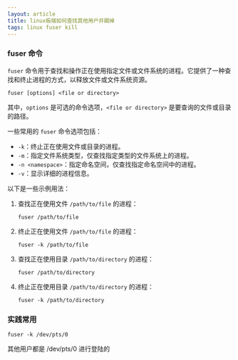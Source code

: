 ```yaml
---
layout: article
title: linux板端如何查找其他用户并踢掉
tags: linux fuser kill
---
```


### fuser 命令
`fuser` 命令用于查找和操作正在使用指定文件或文件系统的进程。它提供了一种查找和终止进程的方式，以释放文件或文件系统资源。


```shell
fuser [options] <file or directory>
```

其中，`options` 是可选的命令选项，`<file or directory>` 是要查询的文件或目录的路径。

一些常用的 `fuser` 命令选项包括：

- `-k`：终止正在使用文件或目录的进程。
- `-m`：指定文件系统类型，仅查找指定类型的文件系统上的进程。
- `-n <namespace>`：指定命名空间，仅查找指定命名空间中的进程。
- `-v`：显示详细的进程信息。

以下是一些示例用法：

1. 查找正在使用文件 `/path/to/file` 的进程：

   ```
   fuser /path/to/file
   ```

2. 终止正在使用文件 `/path/to/file` 的进程：

   ```
   fuser -k /path/to/file
   ```

3. 查找正在使用目录 `/path/to/directory` 的进程：

   ```
   fuser /path/to/directory
   ```

4. 终止正在使用目录 `/path/to/directory` 的进程：

   ```
   fuser -k /path/to/directory
   ```

### 实践常用
```
fuser -k /dev/pts/0
```
其他用户都是 /dev/pts/0  进行登陆的
